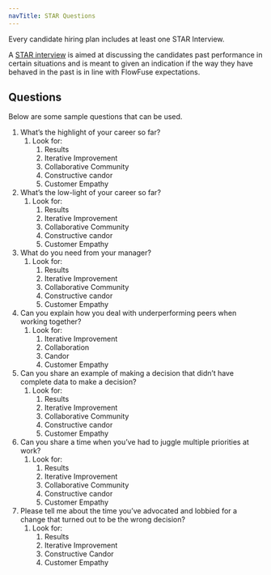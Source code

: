 ```yaml
---
navTitle: STAR Questions
---
```


Every candidate hiring plan includes at least one STAR Interview.

A [STAR interview](https://www.themuse.com/advice/star-interview-method) is aimed at discussing the candidates past performance in certain situations and is meant to given an indication if the way they have behaved in the past is in line with FlowFuse expectations.

## Questions
Below are some sample questions that can be used. 

1. What’s the highlight of your career so far?  
   1. Look for:  
      1. Results  
      2. Iterative Improvement  
      3. Collaborative Community  
      4. Constructive candor  
      5. Customer Empathy  
2. What’s the low-light of your career so far?  
   1. Look for:  
      1. Results  
      2. Iterative Improvement  
      3. Collaborative Community  
      4. Constructive candor  
      5. Customer Empathy  
3. What do you need from your manager?  
   1. Look for:  
      1. Results  
      2. Iterative Improvement  
      3. Collaborative Community  
      4. Constructive candor  
      5. Customer Empathy  
4. Can you explain how you deal with underperforming peers when working together?  
   1. Look for:  
      1. Iterative Improvement  
      2. Collaboration  
      3. Candor  
      4. Customer Empathy  
5. Can you share an example of making a decision that didn’t have complete data to make a decision?  
   1. Look for:  
      1. Results  
      2. Iterative Improvement  
      3. Collaborative Community  
      4. Constructive candor  
      5. Customer Empathy  
6. Can you share a time when you’ve had to juggle multiple priorities at work?   
   1. Look for:  
      1. Results  
      2. Iterative Improvement  
      3. Collaborative Community  
      4. Constructive candor  
      5. Customer Empathy  
7. Please tell me about the time you’ve advocated and lobbied for a change that turned out to be the wrong decision?  
   1. Look for:  
      1. Results  
      2. Iterative Improvement  
      3. Constructive Candor  
      4. Customer Empathy
